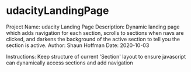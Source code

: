 # udacityLandingPage

Project Name: udacity Landing Page
Description: Dynamic landing page which adds navigation for each section, scrolls to sections when navs are clicked, and darkens the background of the active section to tell you the section is active.
Author: Shaun Hoffman
Date: 2020-10-03

Instructions:  Keep structure of current 'Section' layout to ensure javascript can dynamically access sections and add navigation